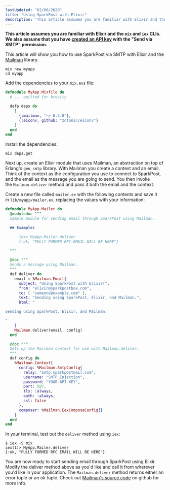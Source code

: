 ```yaml
---
lastUpdated: "02/06/2020"
title: "Using SparkPost with Elixir"
description: "This article assumes you are familiar with Elixir and the mix and iex CL Is We also assume that you have created an API key with the Send via SMTP permission This article will show you how to use Spark Post via SMTP with Elixir and the Mailman library mix..."
---
```


**This article assumes you are familiar with Elixir and the `mix` and `iex` CLIs. We also assume that you have [created an API key](https://www.sparkpost.com/docs/getting-started/create-api-keys/) with the "Send via SMTP" permission.**

This article will show you how to use SparkPost via SMTP with Elixir and the [Mailman](https://github.com/kamilc/mailman) library.

```
mix new myapp
cd myapp
```

Add the dependencies to your `mix.exs` file:

```elixir
defmodule MyApp.Mixfile do
  # ... omitted for brevity

  defp deps do
    [
      {:mailman, "~> 0.2.0"},
      {:eiconv, github: "zotonic/eiconv"}
    ]
  end
end
```

Install the dependencies:

```
mix deps.get
```

Next up, create an Elixir module that uses Mailman, an abstraction on top of Erlang's `gen_smtp` library. With Mailman you create a context and an email. Think of the context as the configuration you use to connect to SparkPost, and the email as the message you are going to send. You then invoke the `Mailman.deliver` method and pass it both the email and the context.

Create a new file called `mailer.ex` with the following contents and save it in `lib/myapp/mailer.ex`, replacing the values with your information:  

```elixir
defmodule MyApp.Mailer do
  @moduledoc """
  Sample module for sending email through SparkPost using Mailman.

  ## Examples

      iex> MyApp.Mailer.deliver
      {:ok, "FULLY FORMED RFC EMAIL WILL BE HERE"}

  """

  @doc """
  Sends a message using Mailman.
  """
  def deliver do
    email = %Mailman.Email{
      subject: "Using SparkPost with Elixir!",
      from: "elixir@sparkpostbox.com",
      to: [ "someone@example.com" ],
      text: "Sending using SparkPost, Elixir, and Mailman.",
      html: "

Sending using SparkPost, Elixir, and Mailman.

"
    }
    Mailman.deliver(email, config)
  end

  @doc """
  Sets up the Mailman context for use with Mailman.deliver.
  """
  def config do
    %Mailman.Context{
      config: %Mailman.SmtpConfig{
        relay: "smtp.sparkpostmail.com",
        username: "SMTP_Injection",
        password: "YOUR-API-KEY",
        port: 587,
        tls: :always,
        auth: :always,
        ssl: false
      },
      composer: %Mailman.EexComposeConfig{}
    }
  end
end
```

In your terminal, test out the `deliver` method using `iex`:

```
$ iex -S mix
iex(1)> MyApp.Mailer.deliver
{:ok, "FULLY FORMED RFC EMAIL WILL BE HERE"}
```

You are now ready to start sending email through SparkPost using Elixir. Modify the deliver method above as you'd like and call it from wherever you'd like in your application. The `Mailman.deliver` method returns either an error tuple or an ok tuple. Check out [Mailman's source code](https://github.com/kamilc/mailman/blob/master/lib/mailman/external_smtp_adapter.ex#L20) on github for more info.
